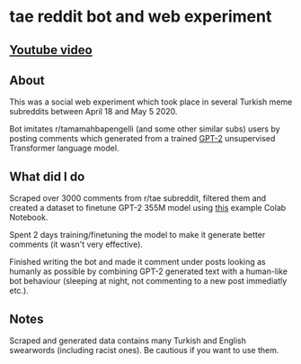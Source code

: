 # tae reddit bot and web experiment

## [Youtube video](https://youtu.be/BCWHfPkVinc)

## About

This was a social web experiment which took place in several Turkish meme subreddits between April 18 and May 5 2020. 

Bot imitates r/tamamahbapengelli (and some other similar subs) users by posting comments which generated from a trained [GPT-2](https://openai.com/blog/better-language-models/) unsupervised Transformer language model.

## What did I do

Scraped over 3000 comments from r/tae subreddit, filtered them and created a dataset to finetune GPT-2 355M model using [this](https://colab.research.google.com/drive/1qxcQ2A1nNjFudAGN_mcMOnvV9sF_PkEb) example Colab Notebook.

Spent 2 days training/finetuning the model to make it generate better comments (it wasn't very effective). 

Finished writing the bot and made it comment under posts looking as humanly as possible by combining GPT-2 generated text with a human-like bot behaviour (sleeping at night, not commenting to a new post immediatly etc.).

## Notes
Scraped and generated data contains many Turkish and English swearwords (including racist ones). Be cautious if you want to use them. 